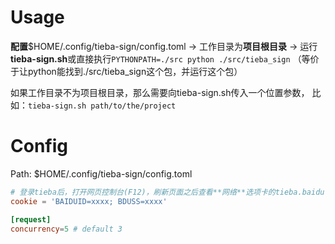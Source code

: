 # Usage

**配置**$HOME/.config/tieba-sign/config.toml -> 工作目录为**项目根目录** ->
运行**tieba-sign.sh**或直接执行`PYTHONPATH=./src python ./src/tieba_sign`
（等价于让python能找到./src/tieba_sign这个包，并运行这个包）

如果工作目录不为项目根目录，那么需要向tieba-sign.sh传入一个位置参数，
比如：`tieba-sign.sh path/to/the/project`

# Config

Path: $HOME/.config/tieba-sign/config.toml

```toml
# 登录tieba后，打开网页控制台(F12)，刷新页面之后查看**网络**选项卡的tieba.baidu.com的请求头中的cookie，填写到这里即可
cookie = 'BAIDUID=xxxx; BDUSS=xxxx' 

[request]
concurrency=5 # default 3
```

